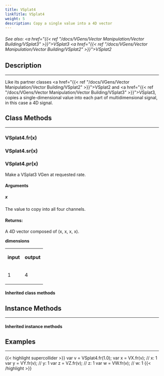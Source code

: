 ```yaml
---
title: VSplat4
linkTitle: VSplat4
weight: 5
description: Copy a single value into a 4D vector
---
```

<!-- generated file, please edit the original .schelp file(in the Scintillator repository) and then run schelpToMarkDown.scdscript to regenerate. -->
###### See also: <a href="{{< ref "/docs/VGens/Vector Manipulation/Vector Building/VSplat3" >}}">VSplat3</a> <a href="{{< ref "/docs/VGens/Vector Manipulation/Vector Building/VSplat2" >}}">VSplat2</a> 



## Description
---



Like its partner classes <a href="{{< ref "/docs/VGens/Vector Manipulation/Vector Building/VSplat2" >}}">VSplat2</a> and <a href="{{< ref "/docs/VGens/Vector Manipulation/Vector Building/VSplat3" >}}">VSplat3</a>, copies a single-dimensional value into each part of multidimensional signal, in this case a 4D signal.



## Class Methods
---



### VSplat4.fr(x)



### VSplat4.sr(x)



### VSplat4.pr(x)



Make a VSplat3 VGen at requested rate.



#### Arguments

##### x



The value to copy into all four channels.





#### Returns:



A 4D vector composed of (x, x, x, x).



<strong>dimensions</strong>


<table>
<tr><td>

<strong>input</strong>

</td><td>

<strong>output</strong>

</td></tr>
<tr><td>

1

</td><td>

4

</td></tr>

</table>


#### Inherited class methods



## Instance Methods
---



#### Inherited instance methods



## Examples
---



{{< highlight supercollider >}}
var v = VSplat4.fr(1.0);
var x = VX.fr(v); // x: 1
var y = VY.fr(v); // y: 1
var z = VZ.fr(v); // z: 1
var w = VW.fr(v); // w: 1
{{< /highlight >}}





